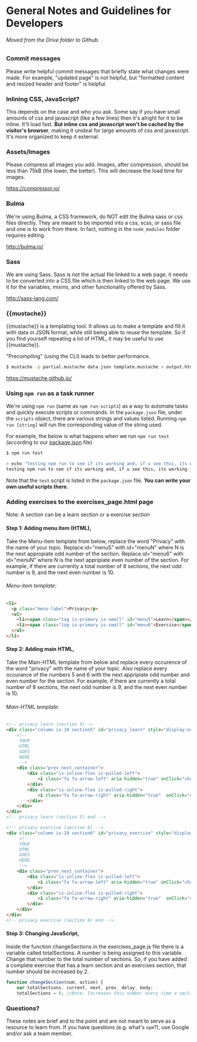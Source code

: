 # General Notes and Guidelines for Developers
###### Moved from the Drive folder to Github.

### Commit messages
Please write helpful commit messages that briefly state what changes were made. For example, "updated page" is not helpful, but "formatted content and resized header and footer" is helpful.

### Inlining CSS, JavaScript?
This depends on the case and who you ask. Some say if you have small amounts of css and javascript (like a few lines) then it's alright for it to be inline. It'll load fast. **But inline css and javascript won't be cached by the visitor's browser**, making it unideal for large amounts of css and javascript. It's more organized to keep it external.

### Assets/Images
Please compress all images you add. Images, after compression, should be less than 75kB (the lower, the better). This will decrease the load time for images.

https://compressor.io/

### Bulma
We're using Bulma, a CSS framework, do NOT edit the Bulma sass or css files directly. They are meant to be imported into a css, scss, or sass file and one is to work from there. In fact, nothing in the `node_modules` folder requires editing.

http://bulma.io/

### Sass
We are using Sass. Sass is not the actual file linked to a web page, it needs to be converted into a CSS file which is then linked to the web page. We use it for the variables, mixins, and other functionality offered by Sass.

http://sass-lang.com/

### {{mustache}}
{{mustache}} is a templating tool. It allows us to make a template and fill it with data in JSON format, while still being able to reuse the template. So if you find yourself repeating a lot of HTML, it may be useful to use {{mustache}}.

"Precompiling" (using the CLI) leads to better performance.
```bash
$ mustache -p partial.mustache data.json template.mustache > output.html
```

https://mustache.github.io/

### Using `npm run` as a task runner
We're using `npm run` (same as `npm run-scripts`) as a way to automate tasks and quickly execute scripts or commands. In the `package.json` file,
under the `scripts` object, there are various strings and values listed. Running `npm run [string]` will run the corresponding value of the string used.

For example, the below is what happens when we run `npm run test` (according to our [package.json](package.json) file)
```bash
$ npm run test

> echo "testing npm run to see if its working and, if u see this, its working"
testing npm run to see if its working and, if u see this, its working
```
Note that the `test` script is listed in the `package.json` file. **You can write your own useful scripts there.**

### Adding exercises to the exercises_page.html page
Note: A section can be a learn section or a exercise section
#### Step 1: Adding menu item (HTML),
Take the Menu-item template from below, replace the word "Privacy" with the name of your topic. Replace id="menu5" with id="menuN" where N is the next appropiate odd number of the section. Replace id="menu6" with id="menuN" where N is the next appripiate even number of the section. For example, if there are currently a total number of 8 sections, the next odd number is 9, and the next even number is 10. 

###### Menu-item template:
``` html
<li>
  <p class="menu-label">Privacy</p>
  <ul>
    <li><span class="tag is-primary is-small" id="menu5">Learn</span></li>
    <li><span class="tag is-primary is-small" id="menu6">Exercise</span></li>
  </ul>
</li>
```

#### Step 2: Adding main HTML,
Take the Main-HTML template from below and replace every occurence of the word "privacy" with the name of your topic. Also replace every occurance of the numbers 5 and 6 with the next appripiate odd number and even number for the section. For example, if there are currently a total number of 8 sections, the next odd number is 9, and the next even number is 10.   

###### Main-HTML template: 
``` html
<!-- privacy learn (section 5)-->
<div class="column is-10 section5" id="privacy_learn" style="display:none">
    <!-- 
     YOUR
     HTML
     GOES 
     HERE
     -->
    <div class="prev_next_container">
        <div class="is-inline-flex is-pulled-left">
            <i class="fa fa-arrow-left" aria-hidden="true" onClick="changeSection('5','prev')"></i>
        </div>
        <div class="is-inline-flex is-pulled-right">
            <i class="fa fa-arrow-right" aria-hidden="true"  onClick="changeSection('5','next')"></i>
        </div>
    </div>
</div>
<!-- privacy learn (section 5) end -->

<!-- privacy exercise (section 6) -->
<div class="column is-10 section6" id="privacy_exercise" style="display:none">
     <!-- 
     YOUR
     HTML
     GOES 
     HERE
     -->
    <div class="prev_next_container">
        <div class="is-inline-flex is-pulled-left">
            <i class="fa fa-arrow-left" aria-hidden="true" onClick="changeSection('6','prev')"></i>
        </div>
        <div class="is-inline-flex is-pulled-right">
            <i class="fa fa-arrow-right" aria-hidden="true"  onClick="changeSection('6','next')"></i>
        </div>
    </div>
</div>
<!-- privacy exercise (section 6) end -->
```

#### Step 3: Changing JavaScript,
Inside the function changeSections in the exercises_page.js file there is a variable called totalSections. A number is being assigned to this variable. Change that number to the total number of sections. So, if you have added a complete exercise that has a learn section and an exercises section, that number should be increased by 2. 
``` javascript
function changeSection(num, action) {
    var totalSections, current, next, prev, delay, body;
    totalSections = 6; //Note: Increases this number every time a section is added. 
 ```

### Questions?
These notes are brief and to the point and are not meant to serve as a resource to learn from. If you have questions (e.g. what's `npm`?), use Google and/or ask a team member.
